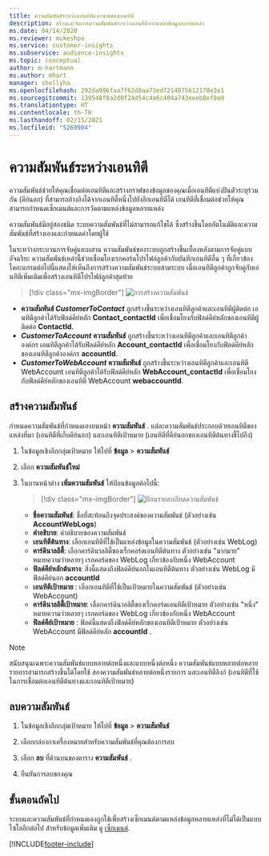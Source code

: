 ```yaml
---
title: ความสัมพันธ์ระหว่างเอนทิตีและพาธของเอนทิตี
description: สร้างและจัดการความสัมพันธ์ระหว่างเอนทิตีจากแหล่งข้อมูลหลายแหล่ง
ms.date: 04/14/2020
ms.reviewer: mukeshpo
ms.service: customer-insights
ms.subservice: audience-insights
ms.topic: conceptual
author: m-hartmann
ms.author: mhart
manager: shellyha
ms.openlocfilehash: 292da986faa7f62d8aa73ed7214075612178e2e1
ms.sourcegitcommit: 139548f8a2d0f24d54c4a6c404a743eeeb8ef8e0
ms.translationtype: HT
ms.contentlocale: th-TH
ms.lasthandoff: 02/15/2021
ms.locfileid: "5269904"
---
```

# <a name="relationships-between-entities"></a>ความสัมพันธ์ระหว่างเอนทิตี

ความสัมพันธ์ช่วยให้คุณเชื่อมต่อเอนทิตีและสร้างกราฟของข้อมูลของคุณเมื่อเอนทิตีแบ่งปันตัวระบุร่วมกัน (คีย์นอก) ที่สามารถอ้างอิงได้จากเอนทิตี้หนึ่งไปยังอีกเอนทิตีได้ เอนทิตีที่เชื่อมต่อช่วยให้คุณสามารถกำหนดเซ็กเมนต์และการวัดตามแหล่งข้อมูลหลายแหล่ง

ความสัมพันธ์มีอยู่สองชนิด ระบบความสัมพันธ์ที่ไม่สามารถแก้ไขได้ ซึ่งสร้างขึ้นโดยอัตโนมัติและความสัมพันธ์ที่สร้างเองและกำหนดค่าโดยผู้ใช้

ในระหว่างกระบวนการจับคู่และผสาน ความสัมพันธ์ของระบบถูกสร้างขึ้นเบื้องหลังตามการจับคู่แบบอัจฉริยะ ความสัมพันธ์เหล่านี้ช่วยเชื่อมโยงเรกคอร์ดโปรไฟล์ลูกค้ากับบันทึกเอนทิตีอื่น ๆ ที่เกี่ยวข้อง ไดอะแกรมต่อไปนี้แสดงให้เห็นถึงการสร้างความสัมพันธ์ระบบสามระบบ เมื่อเอนทิตีลูกค้าถูกจับคู่กับเอนทิตีเพิ่มเติมเพื่อสร้างเอนทิตีโปรไฟล์ลูกค้าสุดท้าย

> [!div class="mx-imgBorder"]
> ![การสร้างความสัมพันธ์](media/relationships-entities-merge.png "การสร้างความสัมพันธ์")

- **ความสัมพันธ์ *CustomerToContact*** ถูกสร้างขึ้นระหว่างเอนทิตีลูกค้าและเอนทิตีผู้ติดต่อ เอนทิตีลูกค้าได้รับฟิลด์คีย์หลัก **Contact_contactId** เพื่อเชื่อมโยงกับฟิลด์คีย์หลักของเอนทิตีผู้ติดต่อ **ContactId**.
- ***CustomerToAccount* ความสัมพันธ์** ถูกสร้างขึ้นระหว่างเอนทิตีลูกค้าและเอนทิตีลูกค้าองค์กร เอนทิตีลูกค้าได้รับฟิลด์คีย์หลัก **Account_contactId** เพื่อเชื่อมโยงกับฟิลด์คีย์หลักของเอนทิตีลูกค้าองค์กร **accountId**.
- ***CustomerToWebAccount* ความสัมพันธ์** ถูกสร้างขึ้นระหว่างเอนทิตีลูกค้าและเอนทิตี WebAccount เอนทิตีลูกค้าได้รับฟิลด์คีย์หลัก **WebAccount_contactId** เพื่อเชื่อมโยงกับฟิลด์คีย์หลักของเอนทิตี WebAccount **webaccountId**.

## <a name="create-a-relationship"></a>สร้างความสัมพันธ์

กำหนดความสัมพันธ์ที่กำหนดเองบนหน้า **ความสัมพันธ์** . แต่ละความสัมพันธ์ประกอบด้วยเอนทิตีของแหล่งที่มา (เอนทิตีที่เก็บคีย์นอก) และเอนทิตีเป้าหมาย (เอนทิตีที่คีย์นอกของเอนทิตีต้นทางชี้ไปถึง)

1. ในข้อมูลเชิงลึกกลุ่มเป้าหมาย ให้ไปที่ **ข้อมูล** > **ความสัมพันธ์**

2. เลือก **ความสัมพันธ์ใหม่**

3. ในบานหน้าต่าง **เพิ่มความสัมพันธ์** ให้ป้อนข้อมูลต่อไปนี้:

   > [!div class="mx-imgBorder"]
   > ![ป้อนรายละเอียดความสัมพันธ์](media/relationships-add.png "ป้อนรายละเอียดความสัมพันธ์")

   - **ชื่อความสัมพันธ์**: ชื่อที่สะท้อนถึงจุดประสงค์ของความสัมพันธ์ (ตัวอย่างเช่น **AccountWebLogs**)
   - **คำอธิบาย**: คำอธิบายของความสัมพันธ์
   - **เอนทิตีต้นทาง**: เลือกเอนทิตีที่ใช้เป็นแหล่งข้อมูลในความสัมพันธ์ (ตัวอย่างเช่น WebLog)
   - **คาร์ดินาลลิตี้**: เลือกคาร์ดินาลลิตี้ของเร็กคอร์ดเอนทิตีต้นทาง ตัวอย่างเช่น "มากมาย" หมายความว่าหลายๆ เรกคอร์ดของ WebLog เกี่ยวข้องกับหนึ่ง WebAccount
   - **ฟิลด์คีย์หลักต้นทาง**: สิ่งนี้แสดงถึงฟิลด์คีย์นอกในเอนทิตีต้นทาง ตัวอย่างเช่น WebLog มีฟิลด์คีย์นอก **accountId**
   - **เอนทิตีเป้าหมาย** : เลือกเอนทิตีที่ใช้เป็นเป้าหมายในความสัมพันธ์ (ตัวอย่างเช่น WebAccount)
   - **คาร์ดินาลลิตี้เป้าหมาย**: เลือกคาร์ดินาลลิตี้ของเร็กคอร์ดเอนทิตีเป้าหมาย ตัวอย่างเช่น "หนึ่ง" หมายความว่าหลายๆ เรกคอร์ดของ WebLog เกี่ยวข้องกับหนึ่ง WebAccount
   - **ฟิลด์คีย์เป้าหมาย** : ฟิลด์นี้แสดงถึงฟิลด์คีย์หลักของเอนทิตีเป้าหมาย ตัวอย่างเช่น WebAccount มีฟิลด์คีย์หลัก **accountId** .

> [!NOTE]
> สนับสนุนเฉพาะความสัมพันธ์แบบหลายต่อหนึ่งและแบบหนึ่งต่อหนึ่ง ความสัมพันธ์แบบหลายต่อหลายรายการสามารถสร้างขึ้นได้โดยใช้ สองความสัมพันธ์หลายต่อหนึ่งรายการ และเอนทิตีลิงก์ (เอนทิตีที่ใช้ในการเชื่อมต่อเอนทิตีต้นทางและเอนทิตีเป้าหมาย)

## <a name="delete-a-relationship"></a>ลบความสัมพันธ์

1. ในข้อมูลเชิงลึกกลุ่มเป้าหมาย ให้ไปที่ **ข้อมูล** > **ความสัมพันธ์**

2. เลือกกล่องกาเครื่องหมายสำหรับความสัมพันธ์ที่คุณต้องการลบ

3. เลือก **ลบ** ที่ด้านบนของตาราง **ความสัมพันธ์** .

4. ยืนยันการลบของคุณ

## <a name="next-step"></a>ขั้นตอนถัดไป

ระบบและความสัมพันธ์ที่กำหนดเองถูกใช้เพื่อสร้างเซ็กเมนต์ตามแหล่งข้อมูลหลายแหล่งที่ไม่ได้เป็นแบบไซโลอีกต่อไป สำหรับข้อมูลเพิ่มเติม ดู [เซ็กเมนต์](segments.md).


[!INCLUDE[footer-include](../includes/footer-banner.md)]